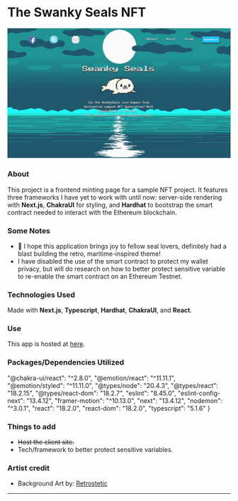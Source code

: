 # The Swanky Seals NFT
<p align="center">
  <img src="frontend/src/app/assets/readme-image/SwankySealsHeroPage.JPG" alt="swankyseals" />
</p>

### About

This project is a frontend minting page for a sample NFT project. It features three frameworks I have yet to work with until now: server-side rendering with **Next.js**, **ChakraUI** for styling, and **Hardhat** to bootstrap the smart contract needed to interact with the Ethereum blockchain.


### Some Notes
- :seal: I hope this application brings joy to fellow seal lovers, definitely had a blast building the retro, maritime-inspired theme!
- I have disabled the use of the smart contract to protect my wallet privacy, but will do research on how to better protect sensitive variable to re-enable the smart contract on an Ethereum Testnet.



### Technologies Used
Made with **Next.js**, **Typescript**, **Hardhat**, **ChakraUI**, and **React**.

### Use 
This app is hosted at [here](https://swanky-seals-nft.vercel.app/).

### Packages/Dependencies Utilized
  "@chakra-ui/react": "^2.8.0",
    "@emotion/react": "^11.11.1",
    "@emotion/styled": "^11.11.0",
    "@types/node": "20.4.3",
    "@types/react": "18.2.15",
    "@types/react-dom": "18.2.7",
    "eslint": "8.45.0",
    "eslint-config-next": "13.4.12",
    "framer-motion": "^10.13.0",
    "next": "13.4.12",
    "nodemon": "^3.0.1",
    "react": "18.2.0",
    "react-dom": "18.2.0",
    "typescript": "5.1.6"
  }
  

### Things to add

- ~~Host the client site.~~
- Tech/framework to better protect sensitive variables.

### Artist credit
- <span>Background Art by: <a href="https://www.deviantart.com/retrostetic/gallery"> Retrostetic </span>

---

